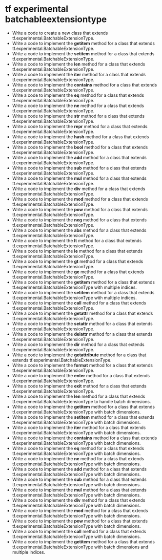 # tf experimental batchableextensiontype

- Write a code to create a new class that extends tf.experimental.BatchableExtensionType.
- Write a code to implement the __getitem__ method for a class that extends tf.experimental.BatchableExtensionType.
- Write a code to implement the __setitem__ method for a class that extends tf.experimental.BatchableExtensionType.
- Write a code to implement the __len__ method for a class that extends tf.experimental.BatchableExtensionType.
- Write a code to implement the __iter__ method for a class that extends tf.experimental.BatchableExtensionType.
- Write a code to implement the __contains__ method for a class that extends tf.experimental.BatchableExtensionType.
- Write a code to implement the __eq__ method for a class that extends tf.experimental.BatchableExtensionType.
- Write a code to implement the __ne__ method for a class that extends tf.experimental.BatchableExtensionType.
- Write a code to implement the __str__ method for a class that extends tf.experimental.BatchableExtensionType.
- Write a code to implement the __repr__ method for a class that extends tf.experimental.BatchableExtensionType.
- Write a code to implement the __hash__ method for a class that extends tf.experimental.BatchableExtensionType.
- Write a code to implement the __bool__ method for a class that extends tf.experimental.BatchableExtensionType.
- Write a code to implement the __add__ method for a class that extends tf.experimental.BatchableExtensionType.
- Write a code to implement the __sub__ method for a class that extends tf.experimental.BatchableExtensionType.
- Write a code to implement the __mul__ method for a class that extends tf.experimental.BatchableExtensionType.
- Write a code to implement the __div__ method for a class that extends tf.experimental.BatchableExtensionType.
- Write a code to implement the __mod__ method for a class that extends tf.experimental.BatchableExtensionType.
- Write a code to implement the __pow__ method for a class that extends tf.experimental.BatchableExtensionType.
- Write a code to implement the __neg__ method for a class that extends tf.experimental.BatchableExtensionType.
- Write a code to implement the __abs__ method for a class that extends tf.experimental.BatchableExtensionType.
- Write a code to implement the __lt__ method for a class that extends tf.experimental.BatchableExtensionType.
- Write a code to implement the __le__ method for a class that extends tf.experimental.BatchableExtensionType.
- Write a code to implement the __gt__ method for a class that extends tf.experimental.BatchableExtensionType.
- Write a code to implement the __ge__ method for a class that extends tf.experimental.BatchableExtensionType.
- Write a code to implement the __getitem__ method for a class that extends tf.experimental.BatchableExtensionType with multiple indices.
- Write a code to implement the __setitem__ method for a class that extends tf.experimental.BatchableExtensionType with multiple indices.
- Write a code to implement the __call__ method for a class that extends tf.experimental.BatchableExtensionType.
- Write a code to implement the __getattr__ method for a class that extends tf.experimental.BatchableExtensionType.
- Write a code to implement the __setattr__ method for a class that extends tf.experimental.BatchableExtensionType.
- Write a code to implement the __delattr__ method for a class that extends tf.experimental.BatchableExtensionType.
- Write a code to implement the __dir__ method for a class that extends tf.experimental.BatchableExtensionType.
- Write a code to implement the __getattribute__ method for a class that extends tf.experimental.BatchableExtensionType.
- Write a code to implement the __format__ method for a class that extends tf.experimental.BatchableExtensionType.
- Write a code to implement the __enter__ method for a class that extends tf.experimental.BatchableExtensionType.
- Write a code to implement the __exit__ method for a class that extends tf.experimental.BatchableExtensionType.
- Write a code to implement the __len__ method for a class that extends tf.experimental.BatchableExtensionType to handle batch dimensions.
- Write a code to implement the __getitem__ method for a class that extends tf.experimental.BatchableExtensionType with batch dimensions.
- Write a code to implement the __setitem__ method for a class that extends tf.experimental.BatchableExtensionType with batch dimensions.
- Write a code to implement the __iter__ method for a class that extends tf.experimental.BatchableExtensionType with batch dimensions.
- Write a code to implement the __contains__ method for a class that extends tf.experimental.BatchableExtensionType with batch dimensions.
- Write a code to implement the __eq__ method for a class that extends tf.experimental.BatchableExtensionType with batch dimensions.
- Write a code to implement the __ne__ method for a class that extends tf.experimental.BatchableExtensionType with batch dimensions.
- Write a code to implement the __add__ method for a class that extends tf.experimental.BatchableExtensionType with batch dimensions.
- Write a code to implement the __sub__ method for a class that extends tf.experimental.BatchableExtensionType with batch dimensions.
- Write a code to implement the __mul__ method for a class that extends tf.experimental.BatchableExtensionType with batch dimensions.
- Write a code to implement the __div__ method for a class that extends tf.experimental.BatchableExtensionType with batch dimensions.
- Write a code to implement the __mod__ method for a class that extends tf.experimental.BatchableExtensionType with batch dimensions.
- Write a code to implement the __pow__ method for a class that extends tf.experimental.BatchableExtensionType with batch dimensions.
- Write a code to implement the __call__ method for a class that extends tf.experimental.BatchableExtensionType with batch dimensions.
- Write a code to implement the __getitem__ method for a class that extends tf.experimental.BatchableExtensionType with batch dimensions and multiple indices.
